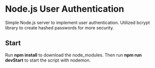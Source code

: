 # Node.js User Authentication

Simple Node.js server to implement user authentication. Utilized bcrypt library to create hashed passwords for more security.

## Start

Run **npm install** to download the node_modules. Then run **npm run devStart** to start the script with nodemon.
